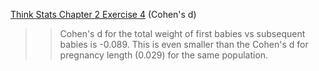 [Think Stats Chapter 2 Exercise 4](http://greenteapress.com/thinkstats2/html/thinkstats2003.html#toc24) (Cohen's d)

>> Cohen's d for the total weight of first babies vs subsequent babies is -0.089. This is even smaller than the Cohen's d for pregnancy length (0.029) for the same population.

